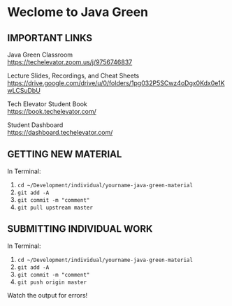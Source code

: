 # Weclome to Java Green

## IMPORTANT LINKS

Java Green Classroom  
<https://techelevator.zoom.us/j/9756746837>

Lecture Slides, Recordings, and Cheat Sheets  
<https://drive.google.com/drive/u/0/folders/1pg032P5SCwz4oDgx0Kdx0e1KwLCSuDbU>

Tech Elevator Student Book  
<https://book.techelevator.com/>

Student Dashboard  
<https://dashboard.techelevator.com/>

## GETTING NEW MATERIAL

In Terminal:

1. `cd ~/Development/individual/yourname-java-green-material`
2. `git add -A`
3. `git commit -m "comment"`
4. `git pull upstream master`

## SUBMITTING INDIVIDUAL WORK

In Terminal:

1. `cd ~/Development/individual/yourname-java-green-material`
2. `git add -A`
3. `git commit -m "comment"`
4. `git push origin master`

Watch the output for errors!
